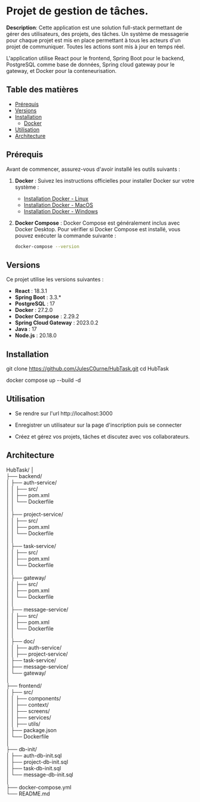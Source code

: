 # Projet de gestion de tâches.

**Description**: Cette application est une solution full-stack permettant de gérer des utilisateurs, des projets, des tâches. Un système de messagerie pour chaque projet est mis en place permettant à tous les acteurs d'un projet de communiquer. Toutes les actions sont mis à jour en temps réel.

L'application utilise React pour le frontend, Spring Boot pour le backend, PostgreSQL comme base de données, Spring cloud gateway pour le gateway, et Docker pour la conteneurisation.

## Table des matières

- [Prérequis](#prérequis)
- [Versions](#versions)
- [Installation](#installation)
  - [Docker](#docker)
- [Utilisation](#utilisation)
- [Architecture](#architecture)

## Prérequis

Avant de commencer, assurez-vous d'avoir installé les outils suivants :

1. **Docker** : Suivez les instructions officielles pour installer Docker sur votre système :
   - [Installation Docker - Linux](https://docs.docker.com/engine/install/)
   - [Installation Docker - MacOS](https://docs.docker.com/desktop/install/mac-install/)
   - [Installation Docker - Windows](https://docs.docker.com/desktop/install/windows-install/)

2. **Docker Compose** : Docker Compose est généralement inclus avec Docker Desktop. Pour vérifier si Docker Compose est installé, vous pouvez exécuter la commande suivante :
   
   ```bash
   docker-compose --version


## Versions

Ce projet utilise les versions suivantes :  

- **React** : 18.3.1  
- **Spring Boot** : 3.3.*  
- **PostgreSQL** : 17
- **Docker** : 27.2.0
- **Docker Compose** : 2.29.2
- **Spring Cloud Gateway** : 2023.0.2
- **Java** : 17
- **Node.js** : 20.18.0


## Installation

git clone https://github.com/JulesC0urne/HubTask.git
cd HubTask

docker compose up --build -d

## Utilisation

-  Se rendre sur l'url http://localhost:3000

-  Enregistrer un utilisateur sur la page d'inscription puis se connecter

-  Créez et gérez vos projets, tâches et discutez avec vos collaborateurs.

## Architecture

HubTask/
│  
├── backend/                       <!-- Contient tous les services backend (microservices et API Gateway) -->  
│     ├── auth-service/            <!-- Service gérant l'authentification des utilisateurs -->  
│     │   ├── src/                 <!-- Code principal du service -->  
│     │   ├── pom.xml              <!-- Gestion des dépendances Java -->  
│     │   └── Dockerfile           <!-- Configuration pour la création du conteneur Docker -->  
│     │  
│     ├── project-service/         <!-- Service gérant les projets -->  
│     │   ├── src/                 <!-- Code principal pour la gestion des projets -->  
│     │   ├── pom.xml              <!-- Dépendances Java pour la gestion des projets -->  
│     │   └── Dockerfile           <!-- Fichier de configuration Docker -->  
│     │  
│     ├── task-service/            <!-- Service responsable des tâches -->  
│     │   ├── src/                 <!-- Code du service pour gérer les tâches -->  
│     │   ├── pom.xml              <!-- Dépendances Java pour gérer les tâches -->  
│     │   └── Dockerfile           <!-- Fichier Docker pour ce service -->  
│     │  
│     ├── gateway/                 <!-- Service de passerelle pour gérer les requêtes entrantes -->  
│     │   ├── src/                 <!-- Code source pour la gestion des requêtes vers les microservices -->  
│     │   ├── pom.xml              <!-- Dépendances de la passerelle API -->  
│     │   └── Dockerfile           <!-- Fichier Docker pour le gateway -->  
│     │  
│     ├── message-service/         <!-- Service pour gérer les messages entre utilisateurs -->  
│     │   ├── src/                 <!-- Code principal du service des messages -->  
│     │   ├── pom.xml              <!-- Dépendances de gestion des messages -->  
│     │   └── Dockerfile           <!-- Configuration Docker pour ce service -->  
│     │  
│     ├── doc/                     <!-- Documentation du backend -->  
│     │   ├── auth-service/        <!-- Documentation spécifique pour le service auth -->  
│     │   ├── project-service/     <!-- Documentation spécifique pour le service projet -->  
│         ├── task-service/        <!-- Documentation spécifique pour le service task -->  
│         ├── message-service/     <!-- Documentation spécifique pour le service message -->  
│         └── gateway/             <!-- Documentation spécifique pour le gateway -->  
│  
├── frontend/                      <!-- Interface utilisateur construite en React -->  
│     ├── src/                     <!-- Code frontend de l'application React -->  
│     │   ├── components/          <!-- Composants de l'application React -->  
│     │   ├── context/             <!-- Contexts pour gérer les données de l'application React -->  
│     │   ├── screens/             <!-- Pages de l'application React -->  
│     │   ├── services/            <!-- Services de l'application React -->  
│     │   ├── utils/               <!-- Méthodes et classes utilitaire de l'application React -->  
│     ├── package.json             <!-- Dépendances et commandes pour l'application React -->  
│     └── Dockerfile               <!-- Fichier Docker pour la création du conteneur frontend -->  
│  
├── db-init/                     <!-- Scripts pour créer et initialiser les bases de données -->  
│     ├── auth-db-init.sql         <!-- Script pour configurer la base de données d'authentification -->  
│     ├── project-db-init.sql      <!-- Script pour configurer la base des projets -->  
│     ├── task-db-init.sql         <!-- Script pour configurer la base des tâches -->  
│     └── message-db-init.sql      <!-- Script pour la base des messages -->  
│  
├── docker-compose.yml           <!-- Configuration des conteneurs Docker pour tous les services -->  
└── README.md                    <!-- Description générale et détails du projet -->
